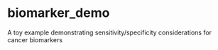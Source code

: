 # biomarker_demo
A toy example demonstrating sensitivity/specificity considerations for cancer biomarkers
